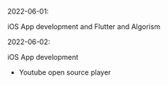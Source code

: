 
2022-06-01:

iOS App development and Flutter and Algorism

2022-06-02:

iOS App development
- Youtube open source player

